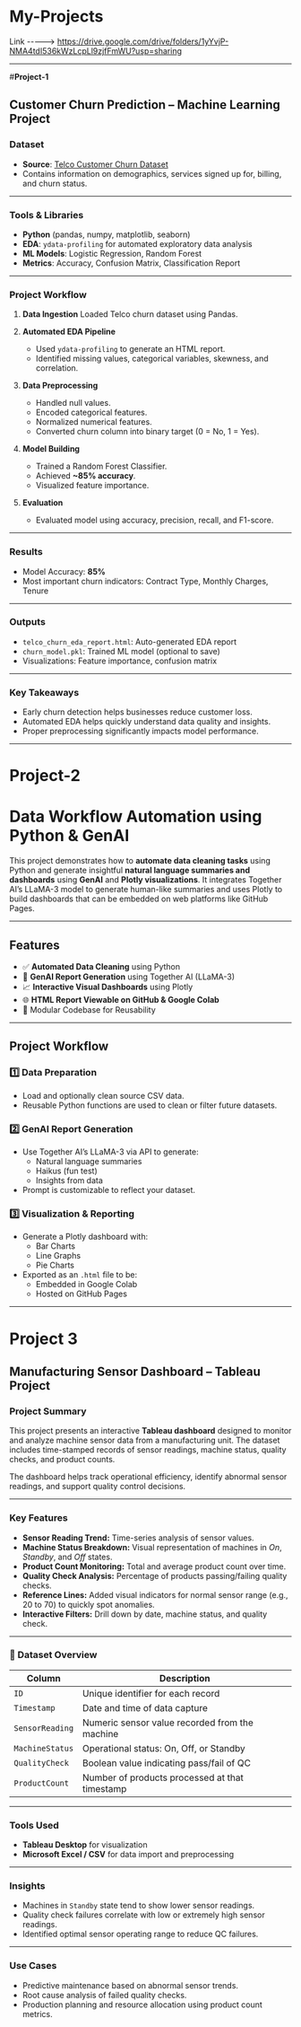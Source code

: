 # My-Projects
Link -----> https://drive.google.com/drive/folders/1yYvjP-NMA4tdI536kWzLcpLl9zjfFmWU?usp=sharing

------------------------------------------------------------------------------------------------------------------------------------------------------------------------------------------------------

#**Project-1**


## Customer Churn Prediction – Machine Learning Project

###  Dataset

* **Source**: [Telco Customer Churn Dataset](https://www.kaggle.com/datasets/blastchar/telco-customer-churn)
* Contains information on demographics, services signed up for, billing, and churn status.

---

###  Tools & Libraries

* **Python** (pandas, numpy, matplotlib, seaborn)
* **EDA**: `ydata-profiling` for automated exploratory data analysis
* **ML Models**: Logistic Regression, Random Forest
* **Metrics**: Accuracy, Confusion Matrix, Classification Report

---

### Project Workflow

1. **Data Ingestion**
   Loaded Telco churn dataset using Pandas.

2. **Automated EDA Pipeline**

   * Used `ydata-profiling` to generate an HTML report.
   * Identified missing values, categorical variables, skewness, and correlation.

3. **Data Preprocessing**

   * Handled null values.
   * Encoded categorical features.
   * Normalized numerical features.
   * Converted churn column into binary target (0 = No, 1 = Yes).

4. **Model Building**

   * Trained a Random Forest Classifier.
   * Achieved **\~85% accuracy**.
   * Visualized feature importance.

5. **Evaluation**

   * Evaluated model using accuracy, precision, recall, and F1-score.

---

### Results

* Model Accuracy: **85%**
* Most important churn indicators: Contract Type, Monthly Charges, Tenure

---

### Outputs

* `telco_churn_eda_report.html`: Auto-generated EDA report
* `churn_model.pkl`: Trained ML model (optional to save)
* Visualizations: Feature importance, confusion matrix

---

###  Key Takeaways

* Early churn detection helps businesses reduce customer loss.
* Automated EDA helps quickly understand data quality and insights.
* Proper preprocessing significantly impacts model performance.

---------------------------------------------------------------------------------------------------------------------------------------------------------------------------------------------------------
# **Project-2**

# Data Workflow Automation using Python & GenAI

This project demonstrates how to **automate data cleaning tasks** using Python and generate insightful **natural language summaries and dashboards** using **GenAI** and **Plotly visualizations**. It integrates Together AI’s LLaMA-3 model to generate human-like summaries and uses Plotly to build dashboards that can be embedded on web platforms like GitHub Pages.

---

##  Features

- ✅ **Automated Data Cleaning** using Python
- 🤖 **GenAI Report Generation** using Together AI (LLaMA-3)
- 📈 **Interactive Visual Dashboards** using Plotly
- 🌐 **HTML Report Viewable on GitHub & Google Colab**
- 📂 Modular Codebase for Reusability

---

##  Project Workflow

### 1️⃣ Data Preparation
- Load and optionally clean source CSV data.
- Reusable Python functions are used to clean or filter future datasets.

### 2️⃣ GenAI Report Generation
- Use Together AI’s LLaMA-3 via API to generate:
  - Natural language summaries
  - Haikus (fun test)
  - Insights from data
- Prompt is customizable to reflect your dataset.

### 3️⃣ Visualization & Reporting
- Generate a Plotly dashboard with:
  - Bar Charts
  - Line Graphs
  - Pie Charts
- Exported as an `.html` file to be:
  - Embedded in Google Colab
  - Hosted on GitHub Pages
 
--------------------------------------------------------------------------------------------------

# **Project 3**


##  Manufacturing Sensor Dashboard – Tableau Project

###  Project Summary

This project presents an interactive **Tableau dashboard** designed to monitor and analyze machine sensor data from a manufacturing unit. The dataset includes time-stamped records of sensor readings, machine status, quality checks, and product counts.

The dashboard helps track operational efficiency, identify abnormal sensor readings, and support quality control decisions.

---

###  Key Features

* **Sensor Reading Trend:** Time-series analysis of sensor values.
* **Machine Status Breakdown:** Visual representation of machines in *On*, *Standby*, and *Off* states.
* **Product Count Monitoring:** Total and average product count over time.
* **Quality Check Analysis:** Percentage of products passing/failing quality checks.
* **Reference Lines:** Added visual indicators for normal sensor range (e.g., 20 to 70) to quickly spot anomalies.
* **Interactive Filters:** Drill down by date, machine status, and quality check.

---

### 📁 Dataset Overview

| Column          | Description                                    |
| --------------- | ---------------------------------------------- |
| `ID`            | Unique identifier for each record              |
| `Timestamp`     | Date and time of data capture                  |
| `SensorReading` | Numeric sensor value recorded from the machine |
| `MachineStatus` | Operational status: On, Off, or Standby        |
| `QualityCheck`  | Boolean value indicating pass/fail of QC       |
| `ProductCount`  | Number of products processed at that timestamp |

---

###  Tools Used

* **Tableau Desktop** for visualization
* **Microsoft Excel / CSV** for data import and preprocessing

---

###  Insights

* Machines in `Standby` state tend to show lower sensor readings.
* Quality check failures correlate with low or extremely high sensor readings.
* Identified optimal sensor operating range to reduce QC failures.

---

###  Use Cases

* Predictive maintenance based on abnormal sensor trends.
* Root cause analysis of failed quality checks.
* Production planning and resource allocation using product count metrics.

